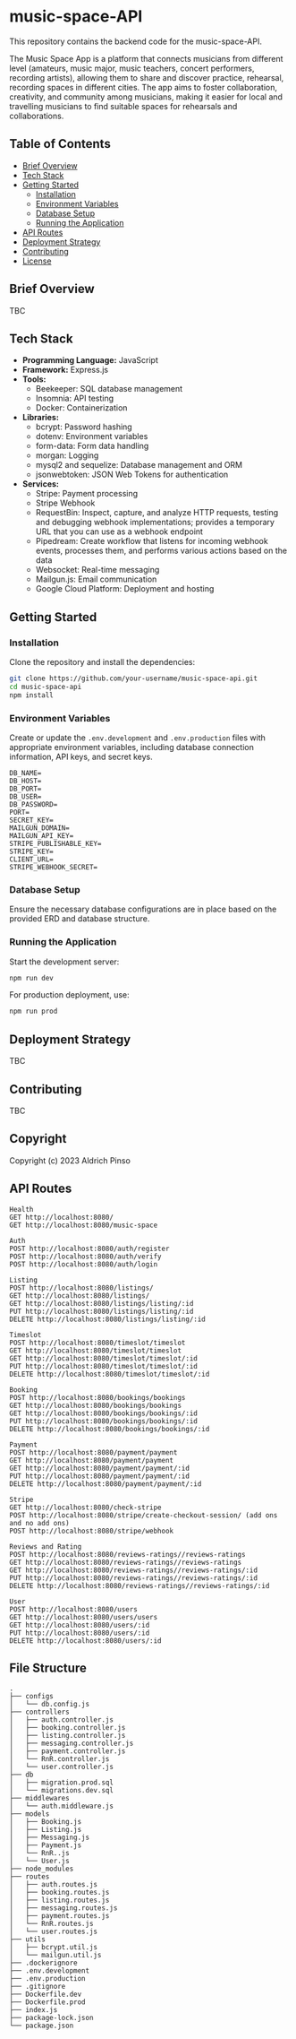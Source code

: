 # music-space-API

This repository contains the backend code for the music-space-API. 

The Music Space App is a platform that connects musicians from different level (amateurs, music major, music teachers, concert performers, recording artists), allowing them to share and discover practice, rehearsal, recording spaces in different cities. The app aims to foster collaboration, creativity, and community among musicians, making it easier for local and travelling musicians to find suitable spaces for rehearsals and collaborations. 

## Table of Contents

- [Brief Overview](#brief-overview)
- [Tech Stack](#tech-stack)
- [Getting Started](#getting-started)
  - [Installation](#installation)
  - [Environment Variables](#environment-variables)
  - [Database Setup](#database-setup)
  - [Running the Application](#running-the-application)
- [API Routes](#api-routes)
- [Deployment Strategy](#deployment-strategy)
- [Contributing](#contributing)
- [License](#license)

## Brief Overview

TBC

## Tech Stack

- **Programming Language:** JavaScript
- **Framework:** Express.js
- **Tools:**
  - Beekeeper: SQL database management
  - Insomnia: API testing
  - Docker: Containerization
- **Libraries:**
  - bcrypt: Password hashing
  - dotenv: Environment variables
  - form-data: Form data handling
  - morgan: Logging
  - mysql2 and sequelize: Database management and ORM
  - jsonwebtoken: JSON Web Tokens for authentication
- **Services:**
  - Stripe: Payment processing
  - Stripe Webhook
  - RequestBin: Inspect, capture, and analyze HTTP requests, testing and debugging webhook implementations; provides a temporary URL that you can use as a webhook endpoint
  - Pipedream: Create workflow that listens for incoming webhook events, processes them, and performs various actions based on the data
  - Websocket: Real-time messaging
  - Mailgun.js: Email communication
  - Google Cloud Platform: Deployment and hosting

## Getting Started

### Installation

Clone the repository and install the dependencies:

```bash
git clone https://github.com/your-username/music-space-api.git
cd music-space-api
npm install
```

### Environment Variables

Create or update the `.env.development` and `.env.production` files with appropriate environment variables, including database connection information, API keys, and secret keys.

```env
DB_NAME=
DB_HOST=
DB_PORT=
DB_USER=
DB_PASSWORD=
PORT=
SECRET_KEY=
MAILGUN_DOMAIN=
MAILGUN_API_KEY=
STRIPE_PUBLISHABLE_KEY=
STRIPE_KEY=
CLIENT_URL=
STRIPE_WEBHOOK_SECRET=
```

### Database Setup

Ensure the necessary database configurations are in place based on the provided ERD and database structure.

### Running the Application

Start the development server:

```bash
npm run dev
```

For production deployment, use:

```bash
npm run prod
```

## Deployment Strategy

TBC

## Contributing

TBC

## Copyright

Copyright (c) 2023 Aldrich Pinso

## API Routes

```
Health
GET http://localhost:8080/
GET http://localhost:8080/music-space

Auth
POST http://localhost:8080/auth/register
POST http://localhost:8080/auth/verify
POST http://localhost:8080/auth/login

Listing
POST http://localhost:8080/listings/
GET http://localhost:8080/listings/
GET http://localhost:8080/listings/listing/:id
PUT http://localhost:8080/listings/listing/:id
DELETE http://localhost:8080/listings/listing/:id

Timeslot
POST http://localhost:8080/timeslot/timeslot
GET http://localhost:8080/timeslot/timeslot
GET http://localhost:8080/timeslot/timeslot/:id
PUT http://localhost:8080/timeslot/timeslot/:id
DELETE http://localhost:8080/timeslot/timeslot/:id

Booking
POST http://localhost:8080/bookings/bookings
GET http://localhost:8080/bookings/bookings
GET http://localhost:8080/bookings/bookings/:id
PUT http://localhost:8080/bookings/bookings/:id
DELETE http://localhost:8080/bookings/bookings/:id

Payment
POST http://localhost:8080/payment/payment
GET http://localhost:8080/payment/payment
GET http://localhost:8080/payment/payment/:id
PUT http://localhost:8080/payment/payment/:id
DELETE http://localhost:8080/payment/payment/:id

Stripe
GET http://localhost:8080/check-stripe
POST http://localhost:8080/stripe/create-checkout-session/ (add ons and no add ons)
POST http://localhost:8080/stripe/webhook

Reviews and Rating
POST http://localhost:8080/reviews-ratings//reviews-ratings
GET http://localhost:8080/reviews-ratings//reviews-ratings
GET http://localhost:8080/reviews-ratings//reviews-ratings/:id
PUT http://localhost:8080/reviews-ratings//reviews-ratings/:id
DELETE http://localhost:8080/reviews-ratings//reviews-ratings/:id

User
POST http://localhost:8080/users
GET http://localhost:8080/users/users
GET http://localhost:8080/users/:id
PUT http://localhost:8080/users/:id
DELETE http://localhost:8080/users/:id

```
## File Structure

```
.
├── configs 
│   └── db.config.js 
├── controllers
│   ├── auth.controller.js
│   ├── booking.controller.js
│   ├── listing.controller.js
│   ├── messaging.controller.js
│   ├── payment.controller.js
│   └── RnR.controller.js
│   └── user.controller.js
├── db
│   ├── migration.prod.sql 
│   └── migrations.dev.sql 
├── middlewares
│   └── auth.middleware.js 
├── models 
│   ├── Booking.js
│   ├── Listing.js
│   ├── Messaging.js
│   ├── Payment.js
│   └── RnR..js
│   └── User.js
├── node_modules
├── routes
│   ├── auth.routes.js
│   ├── booking.routes.js
│   ├── listing.routes.js
│   ├── messaging.routes.js
│   ├── payment.routes.js
│   └── RnR.routes.js
│   └── user.routes.js
├── utils
│   ├── bcrypt.util.js 
│   └── mailgun.util.js 
├── .dockerignore 
├── .env.development 
├── .env.production 
├── .gitignore 
├── Dockerfile.dev
├── Dockerfile.prod
├── index.js 
├── package-lock.json
└── package.json
```


